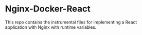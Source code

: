 # Nginx-Docker-React
This repo contains the instrumental files for implementing a React application with Nginx with runtime variables.
